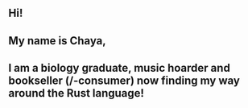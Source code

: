 ## Hi! 
## My name is Chaya,
## I am a biology graduate, music hoarder and bookseller (/-consumer) now finding my way around the Rust language! 

